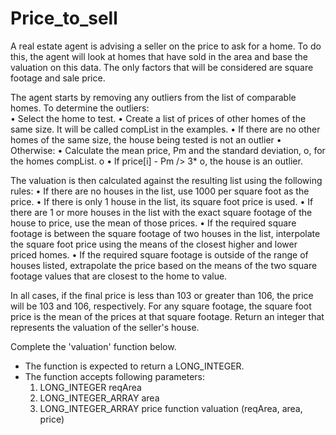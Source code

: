 # Price_to_sell
A real estate agent is advising a seller on the price to ask for a home. To do this, the agent will look at homes that have sold in the area and base the valuation on this data. The only factors that will be considered are square footage and sale price.

The agent starts by removing any outliers from the list of comparable homes. 
To determine the outliers:  
  • Select the home to test. 
  • Create a list of prices of other homes of the same size. It will be called compList in the examples. 
  •  If there are no other homes of the same size, the house being tested is not an outlier
  • Otherwise: 
              • Calculate the mean price, Pm and the standard deviation, o, for the homes compList. o
              • lf price[i] - Pm /> 3* o, the house is an outlier.
              
The valuation is then calculated against the resulting list using the following rules: 
• If there are no houses in the list, use 1000 per square foot as the price.
• If there is only 1 house in the list, its square foot price is used.
• If there are 1 or more houses in the list with the exact square footage of the house to price, use the mean of those prices.
• If the required square footage is between the square footage of two houses in the list, interpolate the square foot price using the means of the closest higher and lower priced homes.
• If the required square footage is outside of the range of houses listed, extrapolate the price based on the means of the two square footage values that are closest to the home to value.

In all cases, if the final price is less than 103 or greater than 106, the price will be 103 and 106, respectively. For any square footage, the square foot price is the mean of the prices at that square footage. Return an integer that represents the valuation of the seller's house. 

Complete the 'valuation' function below. 
* The function is expected to return a LONG_INTEGER. 
* The function accepts following parameters: 
   1. LONG_INTEGER reqArea 
   2. LONG_INTEGER_ARRAY area 
   3. LONG_INTEGER_ARRAY price 
function valuation (reqArea, area, price)
